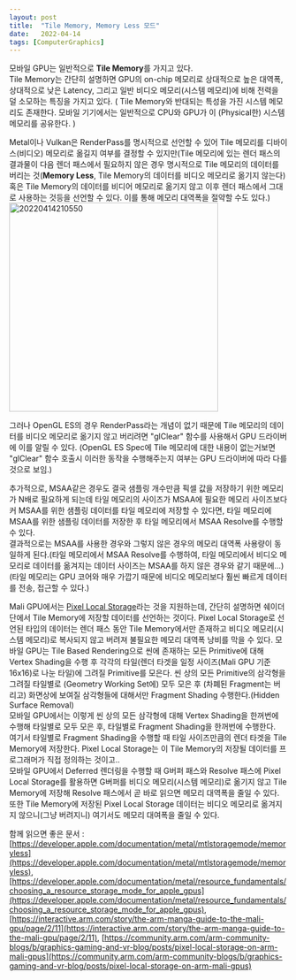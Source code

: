 ```yaml
---
layout: post
title:  "Tile Memory, Memory Less 모드"
date:   2022-04-14
tags: [ComputerGraphics]
---
```


모바일 GPU는 일반적으로 **Tile Memory**를 가지고 있다.         
Tile Memory는 간단히 설명하면 GPU의 on-chip 메모리로 상대적으로 높은 대역폭, 상대적으로 낮은 Latency, 그리고 일반 비디오 메모리(시스템 메모리)에 비해 전력을 덜 소모하는 특징을 가지고 있다. ( Tile Memory와 반대되는 특성을 가진 시스템 메모리도 존재한다. 모바일 기기에서는 일반적으로 CPU와 GPU가 이 (Physical한) 시스템 메모리를 공유한다. )             
                                    
Metal이나 Vulkan은 RenderPass를 명시적으로 선언할 수 있어 Tile 메모리를 디바이스(비디오) 메모리로 옮길지 여부를 결정할 수 있지만(Tile 메모리에 있는 렌더 패스의 결과물이 다음 렌더 패스에서 필요하지 않은 경우 명시적으로 Tile 메모리의 데이터를 버리는 것(**Memory Less**, Tile Memory의 데이터를 비디오 메모리로 옮기지 않는다) 혹은 Tile Memory의 데이터를 비디어 메모리로 옮기지 않고 이후 렌더 패스에서 그대로 사용하는 것등을 선언할 수 있다. 이를 통해 메모리 대역폭을 절약할 수도 있다.)              
<img width="378" alt="20220414210550" src="https://user-images.githubusercontent.com/33873804/163387255-6d2f3253-5032-478d-8175-62e81764b860.png">         
                 
그러나 OpenGL ES의 경우 RenderPass라는 개념이 없기 때문에 Tile 메모리의 데이터를 비디오 메모리로 옮기지 않고 버리려면 "glClear" 함수를 사용해서 GPU 드라이버에 이를 알릴 수 있다. (OpenGL ES Spec에 Tile 메모리에 대한 내용이 없는거보면 "glClear" 함수 호출시 이러한 동작을 수행해주는지 여부는 GPU 드라이버에 따라 다를 것으로 보임.)             
                      
                           
추가적으로, MSAA같은 경우도 결국 샘플링 개수만큼 픽셀 값을 저장하기 위한 메모리가 N배로 필요하게 되는데 타일 메모리의 사이즈가 MSAA에 필요한 메모리 사이즈보다 커 MSAA를 위한 샘플링 데이터를 타일 메모리에 저장할 수 있다면, 타일 메모리에 MSAA를 위한 샘플링 데이터를 저장한 후 타일 메모리에서 MSAA Resolve를 수행할 수 있다.           
결과적으로는 MSAA를 사용한 경우와 그렇지 않은 경우의 메모리 대역폭 사용량이 동일하게 된다.(타일 메모리에서 MSAA Resolve를 수행하여, 타일 메모리에서 비디오 메모리로 데이터를 옮겨지는 데이터 사이즈는 MSAA를 하지 않은 경우와 같기 때문에...) (타일 메모리는 GPU 코어와 매우 가깝기 때문에 비디오 메모리보다 훨씬 빠르게 데이터를 전송, 접근할 수 있다.)                           
          
Mali GPU에서는 [Pixel Local Storage](https://community.arm.com/arm-community-blogs/b/graphics-gaming-and-vr-blog/posts/pixel-local-storage-on-arm-mali-gpus)라는 것을 지원하는데, 간단히 설명하면 쉐이더단에서 Tile Memory에 저장할 데이터를 선언하는 것이다. Pixel Local Storage로 선언된 타입의 데이터는 렌더 패스 동안 Tile Memory에서만 존재하고 비디오 메모리(시스템 메모리)로 복사되지 않고 버려져 불필요한 메모리 대역폭 낭비를 막을 수 있다. 모바일 GPU는 Tile Based Rendering으로 씬에 존재하는 모든 Primitive에 대해 Vertex Shading을 수행 후 각각의 타일(렌더 타겟을 일정 사이즈(Mali GPU 기준 16x16)로 나눈 타일)에 그려질 Primitive를 모은다. 씬 상의 모든 Primitive의 삼각형을 그려질 타일별로 (Geometry Working Set에) 모두 모은 후 (차폐된 Fragment는 버리고) 화면상에 보여질 삼각형들에 대해서만 Fragment Shading 수행한다.(Hidden Surface Removal)       
모바일 GPU에서는 이렇게 씬 상의 모든 삼각형에 대해 Vertex Shading을 한꺼번에 수행해 타일별로 모두 모은 후, 타일별로 Fragment Shading을 한꺼번에 수행한다.          
여기서 타일별로 Fragment Shading을 수행할 때 타일 사이즈만큼의 렌더 타겟을 Tile Memory에 저장한다. Pixel Local Storage는 이 Tile Memory의 저장될 데이터를 프로그래머가 직접 정의하는 것이고..                   
모바일 GPU에서 Deferred 렌더링을 수행할 때 G버퍼 패스와 Resolve 패스에 Pixel Local Storage를 활용하면 G버퍼를 비디오 메모리(시스템 메모리)로 옮기지 않고 Tile Memory에 저장해 Resolve 패스에서 곧 바로 읽으면 메모리 대역폭을 줄일 수 있다. 또한 Tile Memory에 저장된 Pixel Local Storage 데이터는 비디오 메모리로 옮겨지지 않으니(그냥 버려지니) 여기서도 메모리 대여폭을 줄일 수 있다.            
                  
                  
함께 읽으면 좋은 문서 : [https://developer.apple.com/documentation/metal/mtlstoragemode/memoryless](https://developer.apple.com/documentation/metal/mtlstoragemode/memoryless), [https://developer.apple.com/documentation/metal/resource_fundamentals/choosing_a_resource_storage_mode_for_apple_gpus](https://developer.apple.com/documentation/metal/resource_fundamentals/choosing_a_resource_storage_mode_for_apple_gpus), [https://interactive.arm.com/story/the-arm-manga-guide-to-the-mali-gpu/page/2/11](https://interactive.arm.com/story/the-arm-manga-guide-to-the-mali-gpu/page/2/11), [https://community.arm.com/arm-community-blogs/b/graphics-gaming-and-vr-blog/posts/pixel-local-storage-on-arm-mali-gpus](https://community.arm.com/arm-community-blogs/b/graphics-gaming-and-vr-blog/posts/pixel-local-storage-on-arm-mali-gpus)              
